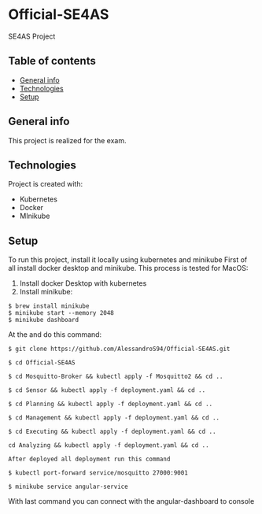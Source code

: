 # Official-SE4AS
SE4AS Project
## Table of contents
* [General info](#general-info)
* [Technologies](#technologies)
* [Setup](#setup)

## General info
This project is realized for the exam.
	
## Technologies
Project is created with:
* Kubernetes
* Docker
* MInikube
	
## Setup
To run this project, install it locally using kubernetes and minikube
First of all install docker desktop and minikube.
This process is tested for MacOS:
1. Install docker Desktop with kubernetes
2. Install minikube:
```
$ brew install minikube
$ minikube start --memory 2048
$ minikube dashboard
```

At the and do this command:
```
$ git clone https://github.com/AlessandroS94/Official-SE4AS.git

$ cd Official-SE4AS

$ cd Mosquitto-Broker && kubectl apply -f Mosquitto2 && cd ..

$ cd Sensor && kubectl apply -f deployment.yaml && cd ..

$ cd Planning && kubectl apply -f deployment.yaml && cd ..

$ cd Management && kubectl apply -f deployment.yaml && cd ..

$ cd Executing && kubectl apply -f deployment.yaml && cd ..

cd Analyzing && kubectl apply -f deployment.yaml && cd ..

After deployed all deployment run this command 

$ kubectl port-forward service/mosquitto 27000:9001

$ minikube service angular-service

```

With last command you can connect with the angular-dashboard to console
